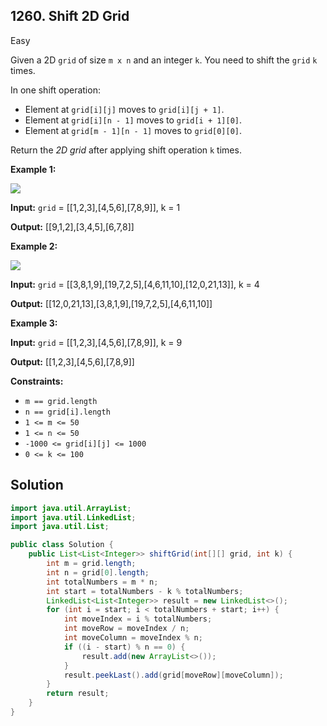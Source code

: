 ## 1260\. Shift 2D Grid

Easy

Given a 2D `grid` of size `m x n` and an integer `k`. You need to shift the `grid` `k` times.

In one shift operation:

*   Element at `grid[i][j]` moves to `grid[i][j + 1]`.
*   Element at `grid[i][n - 1]` moves to `grid[i + 1][0]`.
*   Element at `grid[m - 1][n - 1]` moves to `grid[0][0]`.

Return the _2D grid_ after applying shift operation `k` times.

**Example 1:**

![](https://assets.leetcode.com/uploads/2019/11/05/e1.png)

**Input:** `grid` = \[\[1,2,3],[4,5,6],[7,8,9]], k = 1

**Output:** [[9,1,2],[3,4,5],[6,7,8]]

**Example 2:**

![](https://assets.leetcode.com/uploads/2019/11/05/e2.png)

**Input:** `grid` = \[\[3,8,1,9],[19,7,2,5],[4,6,11,10],[12,0,21,13]], k = 4

**Output:** [[12,0,21,13],[3,8,1,9],[19,7,2,5],[4,6,11,10]]

**Example 3:**

**Input:** `grid` = \[\[1,2,3],[4,5,6],[7,8,9]], k = 9

**Output:** [[1,2,3],[4,5,6],[7,8,9]]

**Constraints:**

*   `m == grid.length`
*   `n == grid[i].length`
*   `1 <= m <= 50`
*   `1 <= n <= 50`
*   `-1000 <= grid[i][j] <= 1000`
*   `0 <= k <= 100`

## Solution

```java
import java.util.ArrayList;
import java.util.LinkedList;
import java.util.List;

public class Solution {
    public List<List<Integer>> shiftGrid(int[][] grid, int k) {
        int m = grid.length;
        int n = grid[0].length;
        int totalNumbers = m * n;
        int start = totalNumbers - k % totalNumbers;
        LinkedList<List<Integer>> result = new LinkedList<>();
        for (int i = start; i < totalNumbers + start; i++) {
            int moveIndex = i % totalNumbers;
            int moveRow = moveIndex / n;
            int moveColumn = moveIndex % n;
            if ((i - start) % n == 0) {
                result.add(new ArrayList<>());
            }
            result.peekLast().add(grid[moveRow][moveColumn]);
        }
        return result;
    }
}
```